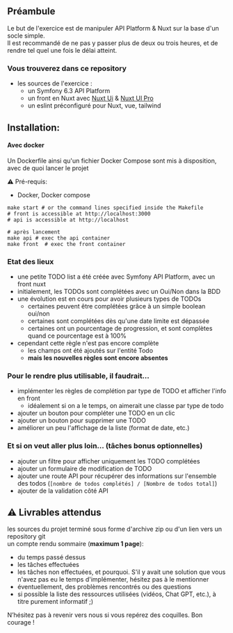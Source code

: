 ## Préambule

Le but de l'exercice est de manipuler API Platform & Nuxt sur la base d'un socle simple.  
Il est recommandé de ne pas y passer plus de deux ou trois heures, et de rendre tel quel une fois le délai atteint.

### Vous trouverez dans ce repository 
* les sources de l'exercice : 
  * un Symfony 6.3 API Platform
  * un front en Nuxt avec [Nuxt Ui](https://ui.nuxt.com/) & [Nuxt UI Pro](https://ui.nuxt.com/pro/getting-started)
  * un eslint préconfiguré pour Nuxt, vue, tailwind




## Installation:

#### Avec docker
Un Dockerfile ainsi qu'un fichier Docker Compose sont mis à disposition, avec de quoi lancer le projet


⚠️ Pré-requis:
* Docker, Docker compose

```shell
make start # or the command lines specified inside the Makefile
# front is accessible at http://localhost:3000
# api is accessible at http://localhost

# après lancement
make api # exec the api container
make front  # exec the front container

```

### Etat des lieux
* une petite TODO list a été créée avec Symfony API Platform, avec un front nuxt
* initialement, les TODOs sont complétées avec un Oui/Non dans la BDD
* une évolution est en cours pour avoir plusieurs types de TODOs
  * certaines peuvent être complétées grâce à un simple boolean oui/non
  * certaines sont complétées dès qu'une date limite est dépassée
  * certaines ont un pourcentage de progression, et sont complètes quand ce pourcentage est à 100%
* cependant cette règle n'est pas encore complète
  * les champs ont été ajoutés sur l'entité Todo
  * **mais les nouvelles règles sont encore absentes**


### Pour le rendre plus utilisable, il faudrait...
* implémenter les règles de complétion par type de TODO et afficher l'info en front
  * idéalement si on a le temps, on aimerait une classe par type de todo
* ajouter un bouton pour compléter une TODO en un clic
* ajouter un bouton pour supprimer une TODO
* améliorer un peu l'affichage de la liste (format de date, etc.)


### Et si on veut aller plus loin... (tâches bonus optionnelles)
* ajouter un filtre pour afficher uniquement les TODO complétées
* ajouter un formulaire de modification de TODO
* ajouter une route API pour récupérer des informations sur l'ensemble des todos (`[nombre de todos complétés] / [Nombre de todos total]`)
* ajouter de la validation côté API


##  ⚠️ Livrables attendus
les sources du projet terminé sous forme d'archive zip ou d'un lien vers un repository git  
un compte rendu sommaire (**maximum 1 page**):
* du temps passé dessus
* les tâches effectuées
* les tâches non effectuées, et pourquoi. S'il y avait une solution que vous n'avez pas eu le temps d'implémenter, hésitez pas à le mentionner
* éventuellement, des problèmes rencontrés ou des questions
* si possible la liste des ressources utilisées (vidéos, Chat GPT, etc.), à titre purement informatif ;) 


N’hésitez pas à revenir vers nous si vous repérez des coquilles.
Bon courage !
